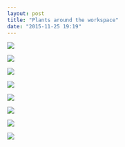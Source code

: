 ```yaml
---
layout: post
title: "Plants around the workspace"
date: "2015-11-25 19:19"
---
```


![](https://goo.gl/photos/8wFAjTDmMUv786me9)

![](https://goo.gl/photos/dwJhVqDVBpYx8UG4A)

![](https://goo.gl/photos/yf4eTFTsYqns3rF97)

![](https://goo.gl/photos/ZwkgZLqLxE84HqQT6)

![](https://goo.gl/photos/BbTMJ4NuH9jyDBjW7)

![](https://goo.gl/photos/tXxNRKyjUX6K6Ard8)

![](https://goo.gl/photos/5quLGrqWJzFJBJyG9)

![](https://goo.gl/photos/Lk4o1tm1Ahn7oyzy9)
